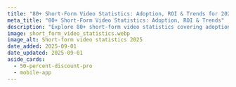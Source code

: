 ```yaml
---
title: "80+ Short-Form Video Statistics: Adoption, ROI & Trends for 2025"
meta_title: "80+ Short-Form Video Statistics: Adoption, ROI & Trends"
description: "Explore 80+ short-form video statistics covering adoption, ROI, and trends. Learn how brands use TikTok, Reels, and Shorts to boost growth. Read the insights today."
image: short_form_video_statistics.webp
image_alt: Short-form video statistics 2025
date_added: 2025-09-01
date_updated: 2025-09-01
aside_cards:
  - 50-percent-discount-pro
  - mobile-app
---
```

